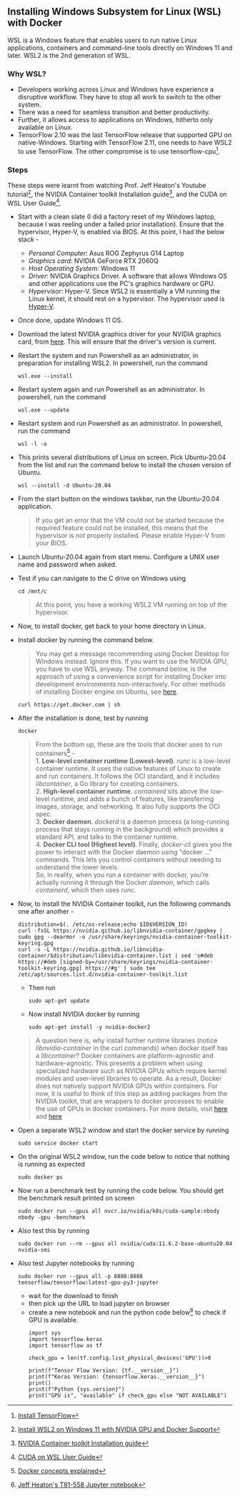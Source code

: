 ## Installing Windows Subsystem for Linux (WSL) with Docker  
WSL is a Windows feature that enables users to run native Linux applications, containers and command-line tools directly on Windows 11 and later. WSL2 is the 2nd generation of WSL.

### Why WSL?  
- Developers working across Linux and Windows have experience a disruptive workflow. They have to stop all work to switch to the other system.
- There was a need for seamless transition and better productivity.
- Further, it allows access to applications on Windows, hitherto only available on Linux.
- TensorFlow 2.10 was the last TensorFlow release that supported GPU on native-Windows. Starting with TensorFlow 2.11, one needs to have WSL2 to use TensorFlow. The other compromise is to use tensorflow-cpu[^1].

### Steps  
These steps were learnt from watching Prof. Jeff Heaton's Youtube tutorial[^2], the NVIDIA Container toolkit Installation guide[^3], and the CUDA on WSL User Guide[^4].  
- Start with a clean slate (I did a factory reset of my Windows laptop, because I was reeling under a failed prior installation). Ensure that the hypervisor, Hyper-V, is enabled via BIOS. At this point, I had the below stack -  
    - *Personal Computer*: Asus ROG Zephyrus G14 Laptop
    - *Graphics card*: NVIDIA GeForce RTX 2060Q
    - *Host Operating System*: Windows 11
    - *Driver*: NVIDIA Graphics Driver. A software that allows Windows OS and other applications use the PC's graphics hardware or GPU.
    - *Hypervisor*: Hyper-V. Since WSL2 is essentially a VM running the Linux kernel, it should rest on a hypervisor. The hypervisor used is [Hyper-V](https://learn.microsoft.com/en-us/virtualization/hyper-v-on-windows/about/).
- Once done, update Windows 11 OS.
- Download the latest NVIDIA graphics driver for your NVIDIA graphics card, from [here](https://www.nvidia.com/download/index.aspx). This will ensure that the driver's version is current.
- Restart the system and run Powershell as an administrator, in preparation for installing WSL2. In powershell, run the command
    ```
    wsl.exe --install
    ```  
- Restart system again and run Powershell as an administrator. In powershell, run the command 
    ```
    wsl.exe --update
    ```  
- Restart system and run Powershell as an administrator. In powershell, run the command 
    ```
    wsl -l -o  
    ``` 
- This prints several distributions of Linux on screen. Pick Ubuntu-20.04 from the list and run the command below to install the chosen version of Ubuntu.
    ```
    wsl --install -d Ubuntu-20.04
    ```  
- From the start button on the windows taskbar, run the Ubuntu-20.04 application. 
    > If you get an error that the VM could not be started because the required feature could not be installed, this means that the hypervisor is not properly installed. Please enable Hyper-V from your BIOS.  
- Launch Ubuntu-20.04 again from start menu. Configure a UNIX user name and password when asked.
- Test if you can navigate to the C drive on Windows using  
    ```
    cd /mnt/c
    ```  
    > At this point, you have a working WSL2 VM running on top of the hypervisor.  
- Now, to install docker, get back to your home directory in Linux.
- Install docker by running the command below. 
    > You may get a message recommending using Docker Desktop for Windows instead. Ignore this. If you want to use the NVIDIA GPU, you have to use WSL anyway. The command below, is the approach of using a convenience script for installing Docker into development environments non-interactively. For other methods of installing Docker engine on Ubuntu, see [here](https://docs.docker.com/engine/install/ubuntu/).  
    ```
    curl https://get.docker.com | sh   
    ```  
- After the installation is done, test by running 
    ```
    docker
    ```  
    > From the bottom up, these are the tools that docker uses to run containers[^5] -  
        1. **Low-level container runtime (Lowest-level)**. *runc* is a low-level container runtime. It uses the native features of Linux to create and run containers. It follows the OCI standard, and it includes *libcontainer*, a Go library for creating containers.  
        2. **High-level container runtime**. *containerd* sits above the low-level runtime, and adds a bunch of features, like transferring images, storage, and networking. It also fully supports the OCI spec.  
        3. **Docker daemon**. *dockerd* is a daemon process (a long-running process that stays running in the background) which provides a standard API, and talks to the container runtime.  
        4. **Docker CLI tool (Highest level)**. Finally, *docker-cli* gives you the power to interact with the Docker daemon using "docker ..." commands. This lets you control containers without needing to understand the lower levels.  
        So, in reality, when you run a container with docker, you’re actually running it through the Docker *daemon*, which calls *containerd*, which then uses *runc*.  

- Now, to install the NVIDIA Container toolkit, run the following commands one after another - 
    ```
    distribution=$(. /etc/os-release;echo $ID$VERSION_ID)
    curl -fsSL https://nvidia.github.io/libnvidia-container/gpgkey | sudo gpg --dearmor -o /usr/share/keyrings/nvidia-container-toolkit-keyring.gpg
    curl -s -L https://nvidia.github.io/libnvidia-container/$distribution/libnvidia-container.list | sed 's#deb https://#deb [signed-by=/usr/share/keyrings/nvidia-container-toolkit-keyring.gpg] https://#g' | sudo tee /etc/apt/sources.list.d/nvidia-container-toolkit.list
    ```  
    - Then run 
        ```
        sudo apt-get update
        ```  
    - Now install NVIDIA docker by running 
        ```
        sudo apt-get install -y nvidia-docker2
        ```  
    > A question here is, why install further runtime libraries (notice *libnvidia-container* in the curl commands) when docker itself has a *libcontainer*? Docker containers are platform-agnostic and hardware-agnostic. This presents a problem when using specialized hardware such as NVIDIA GPUs which require kernel modules and user-level libraries to operate. As a result, Docker does not natively support NVIDIA GPUs within containers. For now, it is useful to think of this step as adding packages from the NVIDIA toolkit, that are wrappers to docker processes to enable the use of GPUs in docker containers. For more details, visit [here](https://developer.nvidia.com/blog/nvidia-docker-gpu-server-application-deployment-made-easy/) and [here](https://docs.nvidia.com/datacenter/cloud-native/container-toolkit/arch-overview.html#arch-overview)

- Open a separate WSL2 window and start the docker service by running 
    ```
    sudo service docker start
    ```  
- On the original WSL2 window, run the code below to notice that nothing is running as expected
    ```
    sudo docker ps
    ```  
- Now run a benchmark test by running the code below. You should get the benchmark result printed on screen
    ```
    sudo docker run --gpus all nvcr.io/nvidia/k8s/cuda-sample:nbody nbody -gpu -benchmark
    ```  
- Also test this by running
    ```
    sudo docker run --rm --gpus all nvidia/cuda:11.6.2-base-ubuntu20.04 nvidia-smi
    ```  
- Also test Jupyter notebooks by running
    ```
    sudo docker run --gpus all -p 8888:8888 tensorflow/tensorflow:latest-gpu-py3-jupyter
    ```  
    - wait for the download to finish
    - then pick up the URL to load jupyter on browser
    - create a new notebook and run the python code below[^6] to check if GPU is available.
        ```
        import sys
        import tensorflow.keras
        import tensorflow as tf

        check_gpu = len(tf.config.list_physical_devices('GPU'))>0

        print(f"Tensor Flow Version: {tf.__version__}")
        print(f"Keras Version: {tensorflow.keras.__version__}")
        print()
        print(f"Python {sys.version}")
        print("GPU is", "available" if check_gpu else "NOT AVAILABLE")
        ```  
[^1]:  [Install TensorFlow](https://www.tensorflow.org/install/pip#windows-wsl2)  
[^2]:  [Install WSL2 on Windows 11 with NVIDIA GPU and Docker Support](https://www.youtube.com/watch?v=CO43b6XWHNI)  
[^3]:  [NVIDIA Container toolkit Installation guide](https://docs.nvidia.com/datacenter/cloud-native/container-toolkit/install-guide.html)  
[^4]:  [CUDA on WSL User Guide](https://docs.nvidia.com/cuda/wsl-user-guide/index.html#step-3-set-up-a-linux-development-environment)  
[^5]:  [Docker concepts explained](https://www.tutorialworks.com/difference-docker-containerd-runc-crio-oci/)  
[^6]:  [Jeff Heaton's T81-558 Jupyter notebook](https://github.com/jeffheaton/t81_558_deep_learning/blob/master/t81_558_class_01_1_overview.ipynb)  
